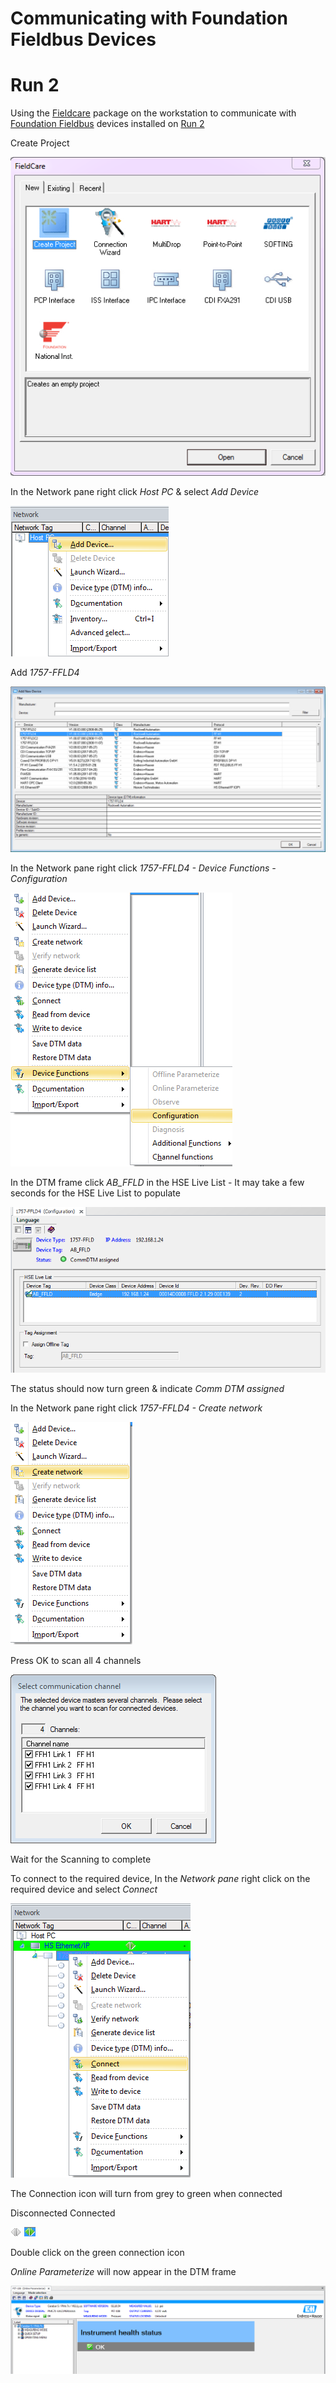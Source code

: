 # Communicating with Foundation Fieldbus Devices
# Run 2

Using the [Fieldcare](../fieldcare/fieldcare.md) package on the workstation to communicate with [Foundation Fieldbus](../indexes/index_devices_ff.md) devices installed on [Run 2](../flow_runs/run_2.md)

Create Project

![](../images/generic_images/create_project.bmp)

In the Network pane right click *Host PC* & select *Add Device*

![](../images/generic_images/right_click_add_device.bmp)

Add *1757-FFLD4*

![](../images/generic_images/add_1757-FFLD4.png)

In the Network pane right click *1757-FFLD4 - Device Functions - Configuration*

![](../images/generic_images/right_click_device_functions_configuration_cropped_generic.bmp)

In the DTM frame click *AB_FFLD* in the HSE Live List - It may take a few seconds for the HSE Live List to populate

![](../images/generic_images/click_ABB_FFLD.bmp)

The status should now turn green & indicate *Comm DTM assigned*

In the Network pane right click *1757-FFLD4 - Create network*

![](../images/generic_images/right_click_create_network_dialog_only_generic.bmp)


Press OK to scan all 4 channels

![](../images/generic_images/select_communication_channel_ff.png)


Wait for the Scanning to complete

To connect to the required device, In the *Network pane* right click on the required device and select *Connect*


![](../images/generic_images/right_click_network_connect_generic.bmp)

The Connection icon will turn from grey to green when connected

Disconnected	Connected

![](../images/generic_images/connection_disconnected_grey_generic.bmp)
![](../images/generic_images/connection_connected_double_green_generic.bmp)


Double click on the green connection icon

*Online Parameterize* will now appear in the DTM frame

![](../images/generic_images/online_parameterize_cropped_generic.bmp)
